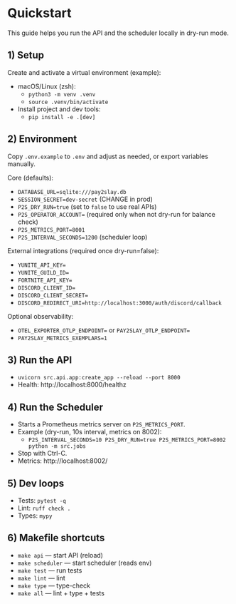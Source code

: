 # Quickstart

This guide helps you run the API and the scheduler locally in dry-run mode.

## 1) Setup
Create and activate a virtual environment (example):
  - macOS/Linux (zsh):
    - `python3 -m venv .venv`
    - `source .venv/bin/activate`
  - Install project and dev tools:
    - `pip install -e .[dev]`

## 2) Environment
Copy `.env.example` to `.env` and adjust as needed, or export variables manually.

Core (defaults):
  - `DATABASE_URL=sqlite:///pay2slay.db`
  - `SESSION_SECRET=dev-secret` (CHANGE in prod)
  - `P2S_DRY_RUN=true` (set to `false` to use real APIs)
  - `P2S_OPERATOR_ACCOUNT=` (required only when not dry-run for balance check)
  - `P2S_METRICS_PORT=8001`
  - `P2S_INTERVAL_SECONDS=1200` (scheduler loop)

External integrations (required once dry-run=false):
  - `YUNITE_API_KEY=`
  - `YUNITE_GUILD_ID=`
  - `FORTNITE_API_KEY=`
  - `DISCORD_CLIENT_ID=`
  - `DISCORD_CLIENT_SECRET=`
  - `DISCORD_REDIRECT_URI=http://localhost:3000/auth/discord/callback`

Optional observability:
  - `OTEL_EXPORTER_OTLP_ENDPOINT=` or `PAY2SLAY_OTLP_ENDPOINT=`
  - `PAY2SLAY_METRICS_EXEMPLARS=1`

## 3) Run the API
  - `uvicorn src.api.app:create_app --reload --port 8000`
  - Health: http://localhost:8000/healthz

## 4) Run the Scheduler
  - Starts a Prometheus metrics server on `P2S_METRICS_PORT`.
  - Example (dry-run, 10s interval, metrics on 8002):
    - `P2S_INTERVAL_SECONDS=10 P2S_DRY_RUN=true P2S_METRICS_PORT=8002 python -m src.jobs`
  - Stop with Ctrl-C.
  - Metrics: http://localhost:8002/

## 5) Dev loops
  - Tests: `pytest -q`
  - Lint: `ruff check .`
  - Types: `mypy`

## 6) Makefile shortcuts
  - `make api` — start API (reload)
  - `make scheduler` — start scheduler (reads env)
  - `make test` — run tests
  - `make lint` — lint
  - `make type` — type-check
  - `make all` — lint + type + tests
